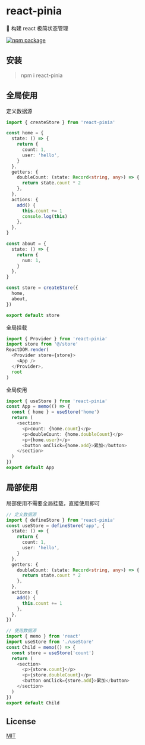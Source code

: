 # react-pinia

🍍 构建 react 极简状态管理

<a href="https://npmjs.com/package/react-pinia" target="_blank"><img src="https://badgen.net/npm/v/react-pinia" alt="npm package"></a>

## 安装

> npm i react-pinia

## 全局使用

定义数据源

```ts
import { createStore } from 'react-pinia'

const home = {
  state: () => {
    return {
      count: 1,
      user: 'hello',
    }
  },
  getters: {
    doubleCount: (state: Record<string, any>) => {
      return state.count * 2
    },
  },
  actions: {
    add() {
      this.count += 1
      console.log(this)
    },
  },
}

const about = {
  state: () => {
    return {
      num: 1,
    }
  },
}

const store = createStore({
  home,
  about,
})

export default store
```

全局挂载

```ts
import { Provider } from 'react-pinia'
import store from '@/store'
ReactDOM.render(
  <Provider store={store}>
    <App />
  </Provider>,
  root
)
```

全局使用

```ts
import { useStore } from 'react-pinia'
const App = memo(() => {
  const { home } = useStore('home')
  return (
    <section>
      <p>count: {home.count}</p>
      <p>doubleCount: {home.doubleCount}</p>
      <p>{home.user}</p>
      <button onClick={home.add}>累加</button>
    </section>
  )
})
export default App
```

## 局部使用

局部使用不需要全局挂载，直接使用即可

```ts
// 定义数据源
import { defineStore } from 'react-pinia'
const useStore = defineStore('app', {
  state: () => {
    return {
      count: 1,
      user: 'hello',
    }
  },
  getters: {
    doubleCount: (state: Record<string, any>) => {
      return state.count * 2
    },
  },
  actions: {
    add() {
      this.count += 1
    },
  },
})
```

```ts
// 使用数据源
import { memo } from 'react'
import useStore from './useStore'
const Child = memo(() => {
  const store = useStore('count')
  return (
    <section>
      <p>{store.count}</p>
      <p>{store.doubleCount}</p>
      <button onClick={store.add}>累加</button>
    </section>
  )
})
export default Child
```

## License

[MIT](http://opensource.org/licenses/MIT)
